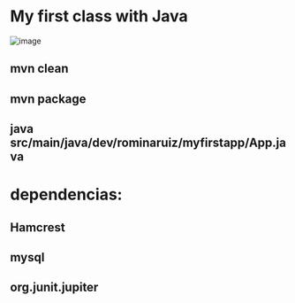 # My first class with Java
![image](https://github.com/rominaruizdiaz/my-first-java/assets/114667784/ffcd4a46-a3c5-4bb5-9960-b24c457b6d35)

## mvn clean 
## mvn package 

## java src/main/java/dev/rominaruiz/myfirstapp/App.java

# dependencias:
## Hamcrest
## mysql
## org.junit.jupiter
